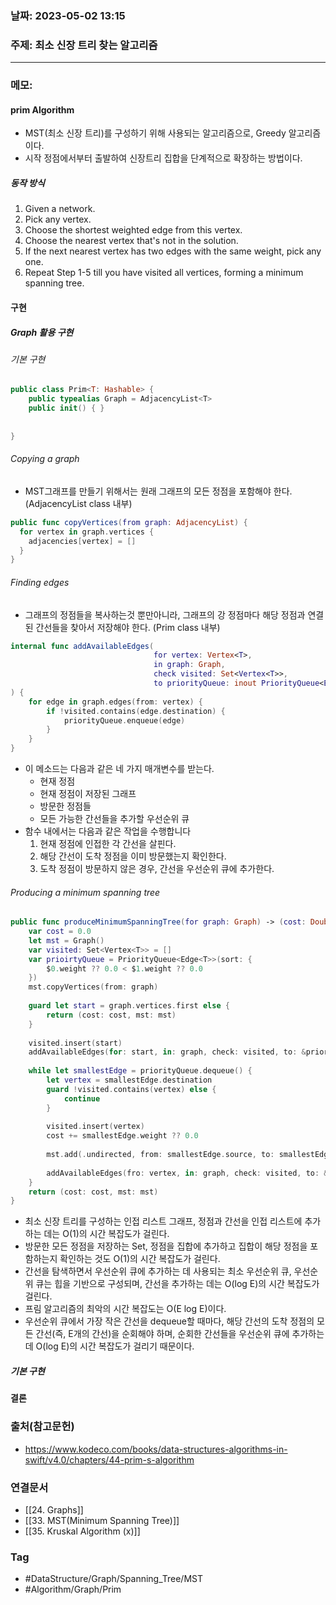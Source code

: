 ### 날짜: 2023-05-02 13:15

### 주제: 최소 신장 트리 찾는 알고리즘 
---
### 메모: 
#### prim Algorithm
- MST(최소 신장 트리)를 구성하기 위해 사용되는 알고리즘으로, Greedy 알고리즘이다. 
- 시작 정점에서부터 출발하여 신장트리 집합을 단계적으로 확장하는 방법이다. 
##### 동작 방식
1. Given a network. 
2. Pick any vertex. 
3. Choose the shortest weighted edge from this vertex. 
4. Choose the nearest vertex that's not in the solution. 
5. If the next nearest vertex has two edges with the same weight, pick any one. 
6. Repeat Step 1-5 till you have visited all vertices, forming a minimum spanning tree.
#### 구현
##### Graph 활용 구현 
###### 기본 구현 
~~~ swift 
public class Prim<T: Hashable> { 
	public typealias Graph = AdjacencyList<T> 
	public init() { }
	
	
}
~~~
######  Copying a graph 
- MST그래프를 만들기 위해서는 원래 그래프의 모든 정점을 포함해야 한다. (AdjacencyList class 내부)
~~~ swift 
public func copyVertices(from graph: AdjacencyList) {
  for vertex in graph.vertices {
    adjacencies[vertex] = []
  }
}
~~~
###### Finding edges 
- 그래프의 정점들을 복사하는것 뿐만아니라, 그래프의 강 정점마다 해당 정점과 연결된 간선들을 찾아서 저장해야 한다. (Prim class 내부)
~~~ swift 
internal func addAvailableEdges(
								for vertex: Vertex<T>, 
								in graph: Graph, 
								check visited: Set<Vertex<T>>, 
								to priorityQueue: inout PriorityQueue<Edge<T>>
) { 
	for edge in graph.edges(from: vertex) { 
		if !visited.contains(edge.destination) { 
			priorityQueue.enqueue(edge)
		}
	}
}
~~~
- 이 메소드는 다음과 같은 네 가지 매개변수를 받는다.
	-   현재 정점
	-   현재 정점이 저장된 그래프
	-   방문한 정점들
	-   모든 가능한 간선들을 추가할 우선순위 큐
- 함수 내에서는 다음과 같은 작업을 수행합니다
	1. 현재 정점에 인접한 각 간선을 살핀다.
	2. 해당 간선이 도착 정점을 이미 방문했는지 확인한다.
	3. 도착 정점이 방문하지 않은 경우, 간선을 우선순위 큐에 추가한다. 
###### Producing a minimum spanning tree 
~~~ swift
public func produceMinimumSpanningTree(for graph: Graph) -> (cost: Double, mst: Graph) { 
	var cost = 0.0
	let mst = Graph() 
	var visited: Set<Vertex<T>> = [] 
	var prioirtyQueue = PriorityQueue<Edge<T>>(sort: { 
		$0.weight ?? 0.0 < $1.weight ?? 0.0
	})
	mst.copyVertices(from: graph)
	
	guard let start = graph.vertices.first else { 
		return (cost: cost, mst: mst)
	}
	
	visited.insert(start)
	addAvailableEdges(for: start, in: graph, check: visited, to: &priorityQueue) 
	
	while let smallestEdge = priorityQueue.dequeue() { 
		let vertex = smallestEdge.destination 
		guard !visited.contains(vertex) else { 
			continue
		}
		
		visited.insert(vertex)
		cost += smallestEdge.weight ?? 0.0
		
		mst.add(.undirected, from: smallestEdge.source, to: smallestEdge.destination, weight: smallestEdge.weight)
		
		addAvailableEdges(fro: vertex, in: graph, check: visited, to: &priorityQueue)
	}
	return (cost: cost, mst: mst)
}
~~~
- 최소 신장 트리를 구성하는 인접 리스트 그래프, 정점과 간선을 인접 리스트에 추가하는 데는 O(1)의 시간 복잡도가 걸린다. 
- 방문한 모든 정점을 저장하는 Set, 정점을 집합에 추가하고 집합이 해당 정점을 포함하는지 확인하는 것도 O(1)의 시간 복잡도가 걸린다. 
- 간선을 탐색하면서 우선순위 큐에 추가하는 데 사용되는 최소 우선순위 큐, 우선순위 큐는 힙을 기반으로 구성되며, 간선을 추가하는 데는 O(log E)의 시간 복잡도가 걸린다. 
- 프림 알고리즘의 최악의 시간 복잡도는 O(E log E)이다. 
- 우선순위 큐에서 가장 작은 간선을 dequeue할 때마다, 해당 간선의 도착 정점의 모든 간선(즉, E개의 간선)을 순회해야 하며, 순회한 간선들을 우선순위 큐에 추가하는 데 O(log E)의 시간 복잡도가 걸리기 때문이다. 
##### 기본 구현
#### 결론 

### 출처(참고문헌) 
- https://www.kodeco.com/books/data-structures-algorithms-in-swift/v4.0/chapters/44-prim-s-algorithm

### 연결문서 
- [[24. Graphs]]
- [[33. MST(Minimum Spanning Tree)]]
- [[35. Kruskal Algorithm (x)]]

### Tag
- #DataStructure/Graph/Spanning_Tree/MST    
- #Algorithm/Graph/Prim